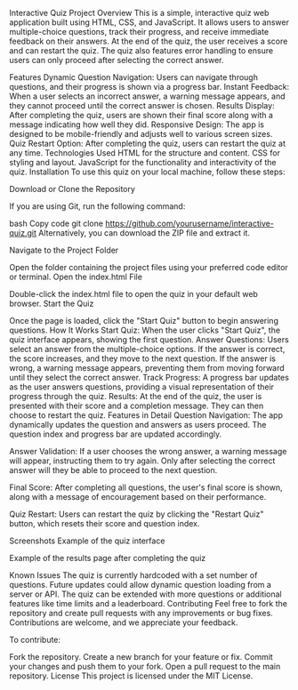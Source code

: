 Interactive Quiz Project
Overview
This is a simple, interactive quiz web application built using HTML, CSS, and JavaScript. It allows users to answer multiple-choice questions, track their progress, and receive immediate feedback on their answers. At the end of the quiz, the user receives a score and can restart the quiz. The quiz also features error handling to ensure users can only proceed after selecting the correct answer.

Features
Dynamic Question Navigation: Users can navigate through questions, and their progress is shown via a progress bar.
Instant Feedback: When a user selects an incorrect answer, a warning message appears, and they cannot proceed until the correct answer is chosen.
Results Display: After completing the quiz, users are shown their final score along with a message indicating how well they did.
Responsive Design: The app is designed to be mobile-friendly and adjusts well to various screen sizes.
Quiz Restart Option: After completing the quiz, users can restart the quiz at any time.
Technologies Used
HTML for the structure and content.
CSS for styling and layout.
JavaScript for the functionality and interactivity of the quiz.
Installation
To use this quiz on your local machine, follow these steps:

Download or Clone the Repository

If you are using Git, run the following command:

bash
Copy code
git clone https://github.com/yourusername/interactive-quiz.git
Alternatively, you can download the ZIP file and extract it.

Navigate to the Project Folder

Open the folder containing the project files using your preferred code editor or terminal.
Open the index.html File

Double-click the index.html file to open the quiz in your default web browser.
Start the Quiz

Once the page is loaded, click the "Start Quiz" button to begin answering questions.
How It Works
Start Quiz: When the user clicks "Start Quiz", the quiz interface appears, showing the first question.
Answer Questions: Users select an answer from the multiple-choice options. If the answer is correct, the score increases, and they move to the next question. If the answer is wrong, a warning message appears, preventing them from moving forward until they select the correct answer.
Track Progress: A progress bar updates as the user answers questions, providing a visual representation of their progress through the quiz.
Results: At the end of the quiz, the user is presented with their score and a completion message. They can then choose to restart the quiz.
Features in Detail
Question Navigation: The app dynamically updates the question and answers as users proceed. The question index and progress bar are updated accordingly.

Answer Validation: If a user chooses the wrong answer, a warning message will appear, instructing them to try again. Only after selecting the correct answer will they be able to proceed to the next question.

Final Score: After completing all questions, the user's final score is shown, along with a message of encouragement based on their performance.

Quiz Restart: Users can restart the quiz by clicking the "Restart Quiz" button, which resets their score and question index.

Screenshots
Example of the quiz interface

Example of the results page after completing the quiz

Known Issues
The quiz is currently hardcoded with a set number of questions. Future updates could allow dynamic question loading from a server or API.
The quiz can be extended with more questions or additional features like time limits and a leaderboard.
Contributing
Feel free to fork the repository and create pull requests with any improvements or bug fixes. Contributions are welcome, and we appreciate your feedback.

To contribute:

Fork the repository.
Create a new branch for your feature or fix.
Commit your changes and push them to your fork.
Open a pull request to the main repository.
License
This project is licensed under the MIT License.